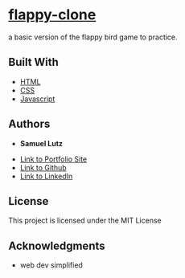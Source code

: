 # [flappy-clone](https://samuellutz.github.io/flappy-clone/)
a basic version of the flappy bird game to practice.


## Built With

* [HTML](https://developer.mozilla.org/en-US/docs/Web/HTML)
* [CSS](https://developer.mozilla.org/en-US/docs/Web/CSS)
* [Javascript](https://developer.mozilla.org/en-US/docs/Web/JavaScript)


## Authors

* **Samuel Lutz** 

- [Link to Portfolio Site](https://samuellutz.github.io/Portfolio-new/)
- [Link to Github](https://github.com/samuellutz)
- [Link to LinkedIn](https://www.linkedin.com/in/samuel-lutz-77138020b/)

## License

This project is licensed under the MIT License 

## Acknowledgments

* web dev simplified
